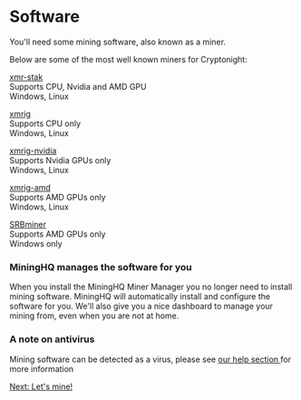 # Software

You'll need some mining software, also known as a miner.

Below are some of the most well known miners for Cryptonight:

<a target="_blank" class="text-link text-primary" href="https://github.com/fireice-uk/xmr-stak">xmr-stak<i class="fa fa-fw fa-external-link"></i></a><br />
Supports CPU, Nvidia and AMD GPU<br />
Windows, Linux

<a target="_blank" class="text-link text-primary" href="https://github.com/xmrig/xmrig">xmrig<i class="fa fa-fw fa-external-link"></i></a><br />
Supports CPU only<br />
Windows, Linux

<a target="_blank" class="text-link text-primary" href="https://github.com/xmrig/xmrig-nvidia">xmrig-nvidia<i class="fa fa-fw fa-external-link"></i></a><br />
Supports Nvidia GPUs only<br />
Windows, Linux

<a target="_blank" class="text-link text-primary" href="https://github.com/xmrig/xmrig-amd">xmrig-amd<i class="fa fa-fw fa-external-link"></i></a><br />
Supports AMD GPUs only<br />
Windows, Linux

<a target="_blank" class="text-link text-primary" href="https://www.srbminer.com">SRBminer<i class="fa fa-fw fa-external-link"></i></a><br />
Supports AMD GPUs only<br />
Windows only

### MiningHQ manages the software for you

When you install the MiningHQ Miner Manager you no longer need to install mining software. MiningHQ will automatically install and configure the software for you. We'll also give you a nice dashboard to manage your mining from, even when you are not at home.

### A note on antivirus

Mining software can be detected as a virus, please see <a class="text-link text-primary" target="_blank" href="/help/antivirus">our help section <i class="fa fa-fw fa-external-link"></i></a> for more information

<a href="/bootcamp/mining-lets-mine" class="btn btn-info">Next: Let's mine! <i class="fa fa-fw fa-chevron-right"></i></a>
